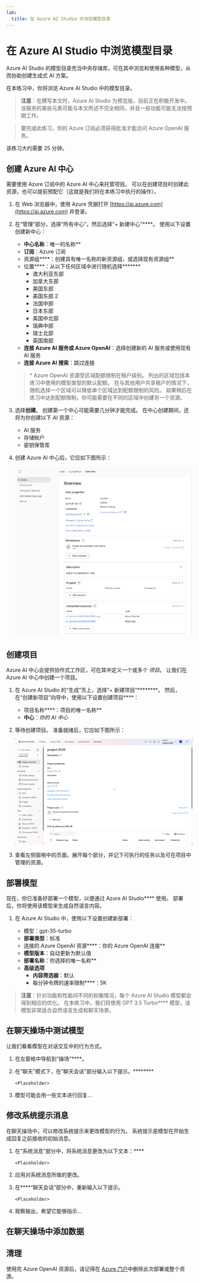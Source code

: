 ```yaml
---
lab:
  title: 在 Azure AI Studio 中浏览模型目录
---
```


# 在 Azure AI Studio 中浏览模型目录

Azure AI Studio 的模型目录充当中央存储库，可在其中浏览和使用各种模型，从而协助创建生成式 AI 方案。

在本练习中，你将浏览 Azure AI Studio 中的模型目录。

> **注意**：在撰写本文时，Azure AI Studio 为预览版，目前正在积极开发中。 该服务的某些元素可能与本文所述不完全相同，并且一些功能可能无法按预期工作。

> 要完成此练习，你的 Azure 订阅必须获得批准才能访问 Azure OpenAI 服务。

该练习大约需要 25 分钟。

## 创建 Azure AI 中心

需要使用 Azure 订阅中的 Azure AI 中心来托管项目。 可以在创建项目时创建此资源，也可以提前预配它（这就是我们将在本练习中执行的操作）。

1. 在 Web 浏览器中，使用 Azure 凭据打开 [https://ai.azure.com](https://ai.azure.com) 并登录。

1. 在“管理”部分，选择“所有中心”，然后选择“+ 新建中心”****。 使用以下设置创建新中心：
    - **中心名称**：唯一的名称**
    - **订阅**：Azure 订阅
    - 资源组****：创建具有唯一名称的新资源组，或选择现有资源组**
    - 位置****：从以下任何区域中进行随机选择******\*
        - 澳大利亚东部
        - 加拿大东部
        - 美国东部
        - 美国东部 2
        - 法国中部
        - 日本东部
        - 美国中北部
        - 瑞典中部
        - 瑞士北部
        - 英国南部
    - **连接 Azure AI 服务或 Azure OpenAI**：选择创建新的 AI 服务或使用现有 AI 服务
    - **连接 Azure AI 搜索**：跳过连接

    > \* Azure OpenAI 资源受区域配额限制在租户级别。 列出的区域包括本练习中使用的模型类型的默认配额。 在与其他用户共享租户的情况下，随机选择一个区域可以降低单个区域达到配额限制的风险。 如果稍后在练习中达到配额限制，你可能需要在不同的区域中创建另一个资源。

1. 选择**创建**。 创建第一个中心可能需要几分钟才能完成。 在中心创建期间，还将为你创建以下 AI 资源： 
    - AI 服务
    - 存储帐户
    - 密钥保管库

1. 创建 Azure AI 中心后，它应如下图所示：

    ![Azure AI Studio 中 Azure AI 中心详细信息的屏幕截图。](./media/azure-ai-overview.png)

## 创建项目

Azure AI 中心会提供协作式工作区，可在其中定义一个或多个 *项目*。 让我们在 Azure AI 中心中创建一个项目。

1. 在 Azure AI Studio 的“生成”页上，选择“+ 新建项目”********。 然后，在“创建新项目”向导中，使用以下设置创建项目****：

    - 项目名称****：项目的唯一名称**
    - **中心**：*你的 AI 中心*

1. 等待创建项目。 准备就绪后，它应如下图所示：

    ![Azure AI Studio 中项目详细信息页的屏幕截图。](./media/azure-ai-project.png)

1. 查看左侧窗格中的页面，展开每个部分，并记下可执行的任务以及可在项目中管理的资源。

## 部署模型

现在，你已准备好部署一个模型，以便通过 Azure AI Studio**** 使用。 部署后，你将使用该模型来生成自然语言内容。

1. 在 Azure AI Studio 中，使用以下设置创建新部署：

    - 模型：gpt-35-turbo
    - **部署类型**：标准
    - 连接的 Azure OpenAI 资源****：你的 Azure OpenAI 连接**
    - **模型版本**：自动更新为默认值
    - **部署名称**：你选择的唯一名称**
    - **高级选项**
        - **内容筛选器**：默认
        - 每分钟令牌的速率限制****：5K

> **注意**：针对功能和性能间不同的权衡情况，每个 Azure AI Studio 模型都会得到相应的优化。 在本练习中，我们将使用 GPT 3.5 Turbo**** 模型，该模型非常适合自然语言生成和聊天场景。

## 在聊天操场中测试模型

让我们看看模型在对话交互中的行为方式。

1. 在左窗格中导航到“操场”****。

1. 在“聊天”模式下，在“聊天会话”部分输入以下提示。********

    ```
   <Placeholder>
    ```

1. 模型可能会用一些文本进行回复…

## 修改系统提示消息

在聊天操场中，可以修改系统提示来更改模型的行为。 系统提示是模型在开始生成回复之前接收的初始消息。

1. 在“系统消息”部分中，将系统消息更改为以下文本：****

    ```
    <Placeholder>
    ```

1. 应用对系统消息所做的更改。

1. 在****“聊天会话”部分中，重新输入以下提示。

    ```
   <Placeholder>
    ```

8. 观察输出，希望它能够指示…


## 在聊天操场中添加数据

<Placeholder>

## 清理

使用完 Azure OpenAI 资源后，请记得在 [Azure 门户](https://portal.azure.com/?azure-portal=true)中删除此次部署或整个资源。

